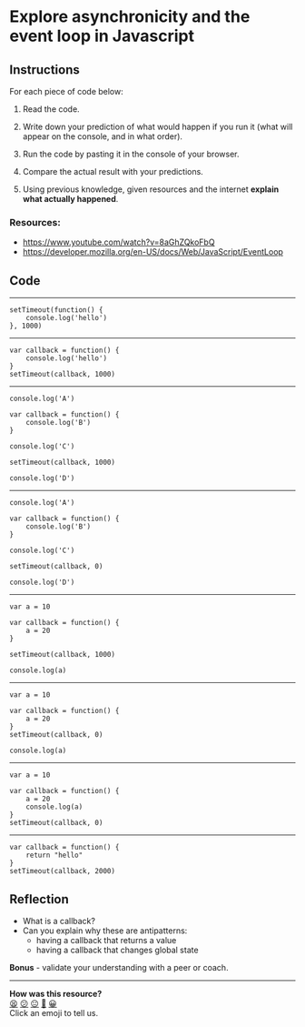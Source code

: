 # Explore asynchronicity and the event loop in Javascript

## Instructions

For each piece of code below:

1. Read the code.

2. Write down your prediction of what would happen if you run it (what will appear on the console, and in what order).

3. Run the code by pasting it in the console of your browser.

4. Compare the actual result with your predictions.

5. Using previous knowledge, given resources and the internet **explain what actually happened**.

### Resources:

* https://www.youtube.com/watch?v=8aGhZQkoFbQ
* https://developer.mozilla.org/en-US/docs/Web/JavaScript/EventLoop

## Code

---

```
setTimeout(function() {
	console.log('hello')
}, 1000)
```
---

```
var callback = function() {
	console.log('hello')
}
setTimeout(callback, 1000)
```

---

```
console.log('A')

var callback = function() {
	console.log('B')
}

console.log('C')

setTimeout(callback, 1000)

console.log('D')
```

---

```
console.log('A')

var callback = function() {
	console.log('B')
}

console.log('C')

setTimeout(callback, 0)

console.log('D')
```

---

```
var a = 10

var callback = function() {
	a = 20
}

setTimeout(callback, 1000)

console.log(a)
```

---

```
var a = 10

var callback = function() {
	a = 20
}
setTimeout(callback, 0)

console.log(a)
```

---

```
var a = 10

var callback = function() {
	a = 20
	console.log(a)
}
setTimeout(callback, 0)
```

---

```
var callback = function() {
	return "hello"
}
setTimeout(callback, 2000)
```

## Reflection

* What is a callback?
* Can you explain why these are antipatterns:
  * having a callback that returns a value
  * having a callback that changes global state

**Bonus** - validate your understanding with a peer or coach.

<!-- BEGIN GENERATED SECTION DO NOT EDIT -->

---

**How was this resource?**  
[😫](https://airtable.com/shrUJ3t7KLMqVRFKR?prefill_Repository=skills-workshops&prefill_File=week-5/async_JS.md&prefill_Sentiment=😫) [😕](https://airtable.com/shrUJ3t7KLMqVRFKR?prefill_Repository=skills-workshops&prefill_File=week-5/async_JS.md&prefill_Sentiment=😕) [😐](https://airtable.com/shrUJ3t7KLMqVRFKR?prefill_Repository=skills-workshops&prefill_File=week-5/async_JS.md&prefill_Sentiment=😐) [🙂](https://airtable.com/shrUJ3t7KLMqVRFKR?prefill_Repository=skills-workshops&prefill_File=week-5/async_JS.md&prefill_Sentiment=🙂) [😀](https://airtable.com/shrUJ3t7KLMqVRFKR?prefill_Repository=skills-workshops&prefill_File=week-5/async_JS.md&prefill_Sentiment=😀)  
Click an emoji to tell us.

<!-- END GENERATED SECTION DO NOT EDIT -->
